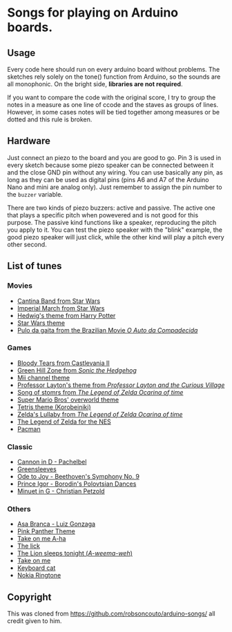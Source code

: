 # Songs for playing on Arduino boards.

## Usage

Every code here should run on every arduino board without problems. The sketches rely solely on the tone() function from Arduino, so the sounds are all monophonic. On the bright side, **libraries are not required**.

If you want to compare the code with the original score, I try to group the notes in a measure as one line of ccode and the staves as groups of lines. However, in some cases notes will be tied together among measures or be dotted and this rule is broken.

## Hardware

Just connect an piezo to the board and you are good to go. Pin 3 is used in every sketch because some piezo speaker can be connected between it and the close GND pin without any wiring. You can use basically any pin, as long  as they can be used as digital pins (pins A6 and A7 of the Arduino Nano and mini are analog only). Just remember to assign the pin number to the `buzzer` variable. 

There are two kinds of piezo buzzers: active and passive. The active one that plays a specific pitch when powevered and is not good for this purpose. The passive kind functions like a speaker, reproducing the pitch you apply to it. You can test the piezo speaker with the "blink" example, the good piezo speaker will just click, while the other kind will play a pitch every other second.  

## List of tunes

### Movies

* [Cantina Band from Star Wars](https://github.com/PengiCoder/arduino-songs/blob/master/cantinaband/cantinaband.ino)  
* [Imperial March from Star Wars](https://github.com/PengiCoder/arduino-songs/blob/master/imperialmarch/imperialmarch.ino)
* [Hedwig's theme from Harry Potter](https://github.com/PengiCoder/arduino-songs/blob/master/harrypotter/harrypotter.ino)
* [Star Wars theme](https://github.com/PengiCoder/arduino-songs/blob/master/starwars/starwars.ino)
* [Pulo da gaita from the Brazilian Movie *O Auto da Compadecida*](https://github.com/PengiCoder/arduino-songs/blob/master/pulodagaita/pulodagaita.ino)
  
### Games

* [Bloody Tears from Castlevania II](https://github.com/PengiCoder/arduino-songs/blob/master/bloodytears/bloodytears.ino)
* [Green Hill Zone from *Sonic the Hedgehog*](https://github.com/PengiCoder/arduino-songs/blob/master/greenhill/greenhill.ino)
* [Mii channel theme](https://github.com/PengiCoder/arduino-songs/blob/master/miichannel/miichannel.ino)
* [Professor Layton's theme from *Professor Layton and the Curious Village*](https://github.com/PengiCoder/arduino-songs)
* [Song of stomrs from *The Legend of Zelda Ocarina of time*](https://github.com/PengiCoder/arduino-songs/blob/master/songofstorms/songofstorms.ino)
* [Super Mario Bros' overworld theme](https://github.com/PengiCoder/arduino-songs/blob/master/supermariobros/supermariobros.ino)
* [Tetris theme (Korobeiniki)](https://github.com/PengiCoder/arduino-songs/blob/master/tetris/tetris.ino)
* [Zelda's Lullaby from *The Legend of Zelda Ocarina of time*](https://github.com/PengiCoder/arduino-songs/blob/master/zeldaslullaby/zeldaslullaby.ino)
* [The Legend of Zelda for the NES](https://github.com/PengiCoder/arduino-songs/blob/master/zeldatheme/zeldatheme.ino)
* [Pacman](https://github.com/PengiCoder/arduino-songs/blob/master/pacman/pacman.ino)

### Classic
* [Cannon in D - Pachelbel](https://github.com/PengiCoder/arduino-songs/blob/master/cannonind/cannonind.ino)
* [Greensleeves](https://github.com/PengiCoder/arduino-songs/blob/master/greensleeves/greensleeves.ino)
* [Ode to Joy -  Beethoven's Symphony No. 9](https://github.com/PengiCoder/arduino-songs/blob/master/odetojoy/odetojoy.ino)
* [Prince Igor - Borodin's Polovtsian Dances](https://github.com/PengiCoder/arduino-songs/blob/master/princeigor/princeigor.ino)
* [Minuet in G - Christian Petzold](https://github.com/PengiCoder/arduino-songs/blob/master/minuetg/minuetg.ino)

### Others

* [Asa Branca - Luiz Gonzaga](https://github.com/PengiCoder/arduino-songs/blob/master/asabranca/asabranca.ino)
* [Pink Panther Theme](https://github.com/PengiCoder/arduino-songs/blob/master/pinkpanther/pinkpanther.ino)
* [Take on me A-ha](https://github.com/PengiCoder/arduino-songs/blob/master/takeonme/takeonme.ino)
* [The lick](https://github.com/PengiCoder/arduino-songs/blob/master/thelick/thelick.ino)
* [The Lion sleeps tonight (*A-weema-weh*)](https://github.com/PengiCoder/arduino-songs/blob/master/thelionsleepstonight/thelionsleepstonight.ino)
* [Take on me](https://github.com/PengiCoder/arduino-songs/blob/master/takeonme/takeonme.ino)
* [Keyboard cat](https://github.com/PengiCoder/arduino-songs/blob/master/keyboardcat/keyboardcat.ino)
* [Nokia Ringtone](https://github.com/PengiCoder/arduino-songs/blob/master/nokia/nokia.ino)

## Copyright

This was cloned from https://github.com/robsoncouto/arduino-songs/ all credit given to him.
